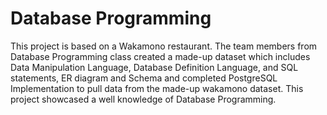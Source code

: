 # Database Programming

This project is based on a Wakamono restaurant. The team members from Database Programming class created a made-up dataset which includes Data Manipulation Language, Database Definition Language, and SQL statements, ER diagram and Schema and completed PostgreSQL Implementation to pull data from the made-up wakamono dataset. This project showcased a well knowledge of Database Programming.
